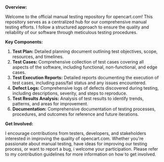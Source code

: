 

**Overview:**

Welcome to the official manual testing repository for opencart.com! This repository serves as a centralized hub for our comprehensive manual testing efforts. I follow a structured approach to ensure the quality and reliability of our software through meticulous testing procedures.

**Key Components:**

1. **Test Plan:** Detailed planning document outlining test objectives, scope, resources, and timelines.
2. **Test Cases:** Comprehensive collection of test cases covering all aspects of the software, including functional, non-functional, and edge cases.
3. **Test Execution Reports:** Detailed reports documenting the execution of test cases, including pass/fail status and any issues encountered.
4. **Defect Logs:** Comprehensive logs of defects discovered during testing, including descriptions, severity, and steps to reproduce.
5. **Test Results Analysis:** Analysis of test results to identify trends, patterns, and areas for improvement.
6. **Documentation:** Comprehensive documentation of testing processes, procedures, and outcomes for reference and future iterations.

**Get Involved:**

I encourage contributions from testers, developers, and stakeholders interested in improving the quality of opencart.com. Whether you're passionate about manual testing, have ideas for improving our testing process, or want to report a bug, i welcome your participation. Please refer to my contribution guidelines for more information on how to get involved.
